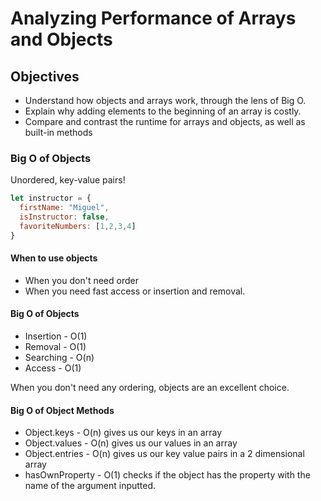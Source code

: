 # Analyzing Performance of Arrays and Objects

## Objectives
- Understand how objects and arrays work, through the lens of Big O.
- Explain why adding elements to the beginning of an array is costly.
- Compare and contrast the runtime for arrays and objects, as well as built-in methods

### Big O of Objects
Unordered, key-value pairs!
```javascript
let instructor = {
  firstName: "Miguel",
  isInstructor: false,
  favoriteNumbers: [1,2,3,4]
}
```

#### When to use objects
- When you don't need order
- When you need fast access or insertion and removal.

#### Big O of Objects
- Insertion - O(1)
- Removal - O(1)
- Searching - O(n)
- Access - O(1)

When you don't need any ordering, objects are an excellent choice.

#### Big O of Object Methods
- Object.keys - O(n) gives us our keys in an array
- Object.values - O(n) gives us our values in an array
- Object.entries - O(n) gives us our key value pairs in a 2 dimensional array
- hasOwnProperty - O(1) checks if the object has the property with the name of the argument inputted.

